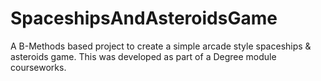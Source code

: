 # SpaceshipsAndAsteroidsGame
A B-Methods based project to create a simple arcade style spaceships & asteroids game. This was developed as part of a Degree module courseworks.
